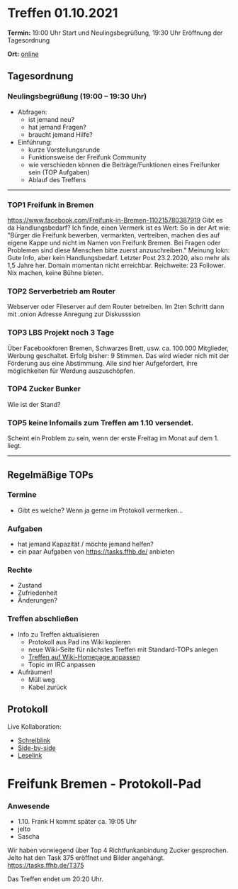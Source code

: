 # Treffen 01.10.2021

**Termin:** 19:00 Uhr Start und Neulingsbegrüßung, 19:30 Uhr Eröffnung der Tagesordnung

**Ort:** [online](https://bremen.freifunk.net/to/videokonf)

## Tagesordnung
### Neulingsbegrüßung (19:00 – 19:30 Uhr)

- Abfragen:
    - ist jemand neu?
    - hat jemand Fragen?
    - braucht jemand Hilfe?
- Einführung:
    - kurze Vorstellungsrunde
    - Funktionsweise der Freifunk Community
    - wie verschieden können die Beiträge/Funktionen eines Freifunker sein (TOP Aufgaben)
    - Ablauf des Treffens

---
### TOP1 Freifunk in Bremen
https://www.facebook.com/Freifunk-in-Bremen-110215780387919
Gibt es da Handlungsbedarf? Ich finde, einen Vermerk ist es Wert: So in der Art wie: "Bürger die Freifunk bewerben, vermarkten, vertreiben, machen dies auf eigene Kappe und nicht im Namen von Freifunk Bremen. Bei Fragen oder Problemen sind diese Menschen bitte zuerst anzuschreiben."
Meinung lokn: Gute Info, aber kein Handlungsbedarf. Letzter Post 23.2.2020, also mehr als 1,5 Jahre her. Domain momentan nicht erreichbar. Reichweite: 23 Follower. Nix machen, keine Bühne bieten.

### TOP2 Serverbetrieb am Router
Webserver oder Fileserver auf dem Router betreiben. Im 2ten Schritt dann mit .onion Adresse
Anregung zur Diskusssion

### TOP3 LBS Projekt noch 3 Tage
Über Facebookforen Bremen, Schwarzes Brett, usw. ca. 100.000 Mitglieder, Werbung geschaltet.
Erfolg bisher: 9 Stimmen. Das wird wieder nich mit der Förderung aus eine Abstimmung.
Alle sind hier Aufgefordert, ihre möglichkeiten für Werdung auszuschöpfen.

### TOP4 Zucker Bunker
Wie ist der Stand? 

### TOP5 keine Infomails zum Treffen am 1.10 versendet.
Scheint ein Problem zu sein, wenn der erste Freitag im Monat auf dem 1. liegt.

---
## Regelmäßige TOPs

### Termine

- Gibt es welche? Wenn ja gerne im Protokoll vermerken...

### Aufgaben

- hat jemand Kapazität / möchte jemand helfen?
- ein paar Aufgaben von https://tasks.ffhb.de/ anbieten

### Rechte

- Zustand
- Zufriedenheit
- Änderungen?

### Treffen abschließen

- Info zu Treffen aktualisieren
  - Protokoll aus Pad ins Wiki kopieren
  - neue Wiki-Seite für nächstes Treffen mit Standard-TOPs anlegen
  - [Treffen auf Wiki-Homepage anpassen](https://wiki.bremen.freifunk.net/Home)
  - Topic im IRC anpassen
- Aufräumen!
  - Müll weg
  - Kabel zurück

## Protokoll

Live Kollaboration:

* [Schreiblink](https://hackmd.io/AwDgnA7ATArKC0BGGBjAzPALAUzSeARgYgGzxQAmEFFwiKBEKAhkA===?edit)
* [Side-by-side](https://hackmd.io/AwDgnA7ATArKC0BGGBjAzPALAUzSeARgYgGzxQAmEFFwiKBEKAhkA===?both)
* [Leselink](https://hackmd.io/AwDgnA7ATArKC0BGGBjAzPALAUzSeARgYgGzxQAmEFFwiKBEKAhkA===?view)

# Freifunk Bremen - Protokoll-Pad

### Anwesende 
- 1.10. Frank H kommt später ca. 19:05 Uhr
- jelto
- Sascha

Wir haben vorwiegend über Top 4 Richtfunkanbindung Zucker gesprochen.
Jelto hat den Task 375 eröffnet und Bilder angehängt.
https://tasks.ffhb.de/T375

Das Treffen endet um 20:20 Uhr.